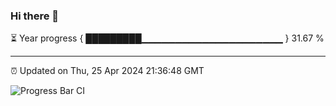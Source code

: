 ### Hi there 👋

⏳ Year progress { █████████▁▁▁▁▁▁▁▁▁▁▁▁▁▁▁▁▁▁▁▁▁ } 31.67 %

---

⏰ Updated on Thu, 25 Apr 2024 21:36:48 GMT

![Progress Bar CI](https://github.com/IshwaranRudhara/GIT-ACTION/workflows/Progress%20Bar%20CI/badge.svg)
